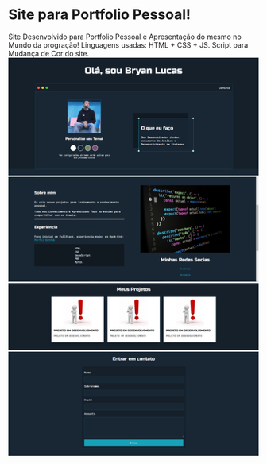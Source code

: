 # Site para Portfolio Pessoal!
 Site Desenvolvido para Portfolio Pessoal e Apresentação do mesmo no Mundo da progração!
 Linguagens usadas: HTML + CSS + JS.
 Script para Mudança de Cor do site.
<img src="/1.png" alt="Inicio"/>
<img src="/2.png" alt="Meio"/>
<img src="/3.png" alt="Fim"/>
<img src="/4.png" alt="Contato"/>
